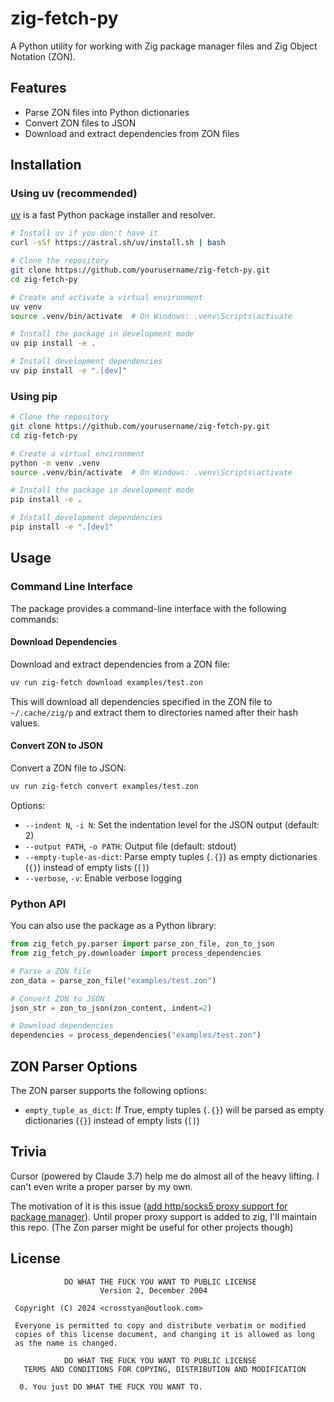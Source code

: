 # zig-fetch-py

A Python utility for working with Zig package manager files and Zig Object Notation (ZON).

## Features

- Parse ZON files into Python dictionaries
- Convert ZON files to JSON
- Download and extract dependencies from ZON files

## Installation

### Using uv (recommended)

[uv](https://github.com/astral-sh/uv) is a fast Python package installer and resolver.

```bash
# Install uv if you don't have it
curl -sSf https://astral.sh/uv/install.sh | bash

# Clone the repository
git clone https://github.com/yourusername/zig-fetch-py.git
cd zig-fetch-py

# Create and activate a virtual environment
uv venv
source .venv/bin/activate  # On Windows: .venv\Scripts\activate

# Install the package in development mode
uv pip install -e .

# Install development dependencies
uv pip install -e ".[dev]"
```

### Using pip

```bash
# Clone the repository
git clone https://github.com/yourusername/zig-fetch-py.git
cd zig-fetch-py

# Create a virtual environment
python -m venv .venv
source .venv/bin/activate  # On Windows: .venv\Scripts\activate

# Install the package in development mode
pip install -e .

# Install development dependencies
pip install -e ".[dev]"
```

## Usage

### Command Line Interface

The package provides a command-line interface with the following commands:

#### Download Dependencies

Download and extract dependencies from a ZON file:

```bash
uv run zig-fetch download examples/test.zon
```

This will download all dependencies specified in the ZON file to `~/.cache/zig/p` and extract them to directories named after their hash values.

#### Convert ZON to JSON

Convert a ZON file to JSON:

```bash
uv run zig-fetch convert examples/test.zon
```

Options:
- `--indent N`, `-i N`: Set the indentation level for the JSON output (default: 2)
- `--output PATH`, `-o PATH`: Output file (default: stdout)
- `--empty-tuple-as-dict`: Parse empty tuples (`.{}`) as empty dictionaries (`{}`) instead of empty lists (`[]`)
- `--verbose`, `-v`: Enable verbose logging

### Python API

You can also use the package as a Python library:

```python
from zig_fetch_py.parser import parse_zon_file, zon_to_json
from zig_fetch_py.downloader import process_dependencies

# Parse a ZON file
zon_data = parse_zon_file("examples/test.zon")

# Convert ZON to JSON
json_str = zon_to_json(zon_content, indent=2)

# Download dependencies
dependencies = process_dependencies("examples/test.zon")
```

## ZON Parser Options

The ZON parser supports the following options:

- `empty_tuple_as_dict`: If True, empty tuples (`.{}`) will be parsed as empty dictionaries (`{}`) instead of empty lists (`[]`)

## Trivia

Cursor (powered by Claude 3.7) help me do almost all of the heavy lifting. I
can't even write a proper parser by my own.

The motivation of it is this issue ([add http/socks5 proxy support for package manager](https://github.com/ziglang/zig/issues/15048)).
Until proper proxy support is added to zig, I'll maintain this repo. (The Zon parser might be useful for other projects though)

## License

```
            DO WHAT THE FUCK YOU WANT TO PUBLIC LICENSE
                    Version 2, December 2004

 Copyright (C) 2024 <crosstyan@outlook.com>

 Everyone is permitted to copy and distribute verbatim or modified
 copies of this license document, and changing it is allowed as long
 as the name is changed.

            DO WHAT THE FUCK YOU WANT TO PUBLIC LICENSE
   TERMS AND CONDITIONS FOR COPYING, DISTRIBUTION AND MODIFICATION

  0. You just DO WHAT THE FUCK YOU WANT TO.